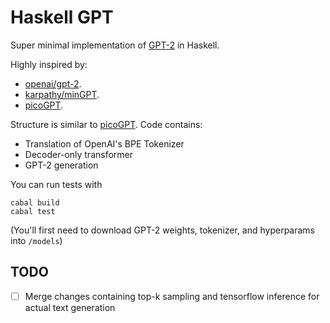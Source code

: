 # Haskell GPT

Super minimal implementation of [GPT-2](https://d4mucfpksywv.cloudfront.net/better-language-models/language_models_are_unsupervised_multitask_learners.pdf) in Haskell.

Highly inspired by:
- [openai/gpt-2](https://github.com/openai/gpt-2).
- [karpathy/minGPT](https://github.com/karpathy/mingpt).
- [picoGPT](https://github.com/jaymody/picoGPT).

Structure is similar to [picoGPT](https://github.com/jaymody/picoGPT). Code contains:
- Translation of OpenAI's BPE Tokenizer
- Decoder-only transformer
- GPT-2 generation

You can run tests with

```
cabal build
cabal test
```

(You'll first need to download GPT-2 weights, tokenizer, and hyperparams into `/models`)

## TODO
- [ ] Merge changes containing top-k sampling and tensorflow inference for actual text generation
